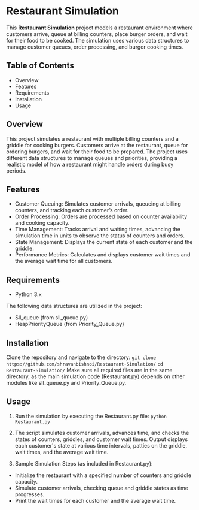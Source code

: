 # Restaurant Simulation
This **Restaurant Simulation** project models a restaurant environment where customers arrive, queue at billing counters, place burger orders, and wait for their food to be cooked. The simulation uses various data structures to manage customer queues, order processing, and burger cooking times.

## Table of Contents
- Overview
- Features
- Requirements
- Installation
- Usage

## Overview
This project simulates a restaurant with multiple billing counters and a griddle for cooking burgers. Customers arrive at the restaurant, queue for ordering burgers, and wait for their food to be prepared. The project uses different data structures to manage queues and priorities, providing a realistic model of how a restaurant might handle orders during busy periods.

## Features
- Customer Queuing: Simulates customer arrivals, queueing at billing counters, and tracking each customer’s order.
- Order Processing: Orders are processed based on counter availability and cooking capacity.
- Time Management: Tracks arrival and waiting times, advancing the simulation time in units to observe the status of counters and orders.
- State Management: Displays the current state of each customer and the griddle.
- Performance Metrics: Calculates and displays customer wait times and the average wait time for all customers.

## Requirements
- Python 3.x

The following data structures are utilized in the project:
- Sll_queue (from sll_queue.py)
- HeapPriorityQueue (from Priority_Queue.py)

## Installation
Clone the repository and navigate to the directory:
`git clone https://github.com/shravanbishnoi/Restaurant-Simulation/`
`cd Restaurant-Simulation/`
Make sure all required files are in the same directory, as the main simulation code (Restaurant.py) depends on other modules like sll_queue.py and Priority_Queue.py.

## Usage
1. Run the simulation by executing the Restaurant.py file:
`python Restaurant.py`

2. The script simulates customer arrivals, advances time, and checks the states of counters, griddles, and customer wait times. Output displays each customer's state at various time intervals, patties on the griddle, wait times, and the average wait time.
  
3. Sample Simulation Steps (as included in Restaurant.py):
- Initialize the restaurant with a specified number of counters and griddle capacity.
- Simulate customer arrivals, checking queue and griddle states as time progresses.
- Print the wait times for each customer and the average wait time.
